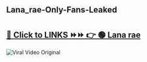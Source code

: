 
 ## Lana_rae-Only-Fans-Leaked

# <h2><a href="https://clipsfans.com/Lana_rae&ref=git">🔗 Click to LINKS ⏩⏩ 👉 🟢 Lana rae </a></h2>

<a href="https://clipsfans.com/Lana_rae&ref=git" rel="nofollow" data-target="animated-image.originalLink"><img src="https://i.ibb.co.com/xMMVF88/686577567.gif" alt="Viral Video Original" style="max-width: 100%; display: inline-block;" data-target="animated-image.originalImage"></a>
